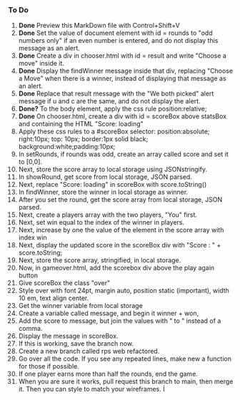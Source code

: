 ### To Do

1. **Done** Preview this MarkDown file with Control+Shift+V
1. **Done** Set the value of document element with id = rounds to "odd numbers only" if an even number is entered, and do not display this message as an alert.
1. **Done** Create a div in chooser.html with id = result and write "Choose a move" inside it. 
1. **Done** Display the findWinner message inside that div, replacing "Choose a Move" when there is a winner, instead of displaying that message as an alert. 
1. **Done** Replace that result message with the "We both picked" alert message if u and c are the same, and do not display the alert. 
1. **Done?** To the body element, apply the css rule position:relative;
1. **Done** On chooser.html, create a div with id = scoreBox above statsBox and containing the HTML "Score: loading"
1. Apply these css rules to a #scoreBox selector:  position:absolute; right:10px; top: 10px; border:1px solid black; background:white;padding:10px;
1. In setRounds, if rounds was odd, create an array called score and set it to [0,0]. 
1. Next, store the score array to local storage using JSONstringify.
1. In showRound, get score from local storage, JSON parsed.
1. Next, replace "Score: loading" in scoreBox with score.toString()
1. In findWinner, store the winner in local storage as winner.
1. After you set the round, get the score array from local storage, JSON parsed. 
1. Next, create a players array with the two players, "You" first. 
1. Next, set win equal to the index of the winner in players.
1. Next, increase by one the value of the element in the score array with index win
1. Next, display the updated score in the scoreBox div with "Score : " + score.toString;
1. Next, store the score array, stringified, in local storage.
1. Now, in gameover.html, add the scorebox div above the play again button
1. Give scoreBox the class "over" 
1. Style over with font 24pt, margin auto, position static (important), width 10 em, text align center.
1. Get the winner variable from local storage
1. Create a variable called message, and begin it winner + won, 
1. Add the score to message, but join the values with " to " instead of a comma. 
1. Display the message in scoreBox. 
1. If this is working, save the branch now. 
1. Create a new branch called rps web refactored. 
1. Go over all the code.  If you see any repeated lines, make new a function for those if possible.  
1. If one player earns more than half the rounds, end the game.
1. When you are sure it works, pull request this branch to main, then merge it.  Then you can style to match your wireframes. Í
